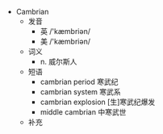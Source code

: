 - Cambrian
  - 发音
    - 英 /'kæmbriən/
    - 美 /'kæmbriən/
  - 词义
    - n. 威尔斯人
  - 短语
    - cambrian period 寒武纪
    - cambrian system 寒武系
    - cambrian explosion [生]寒武纪爆发
    - middle cambrian 中寒武世
  - 补充